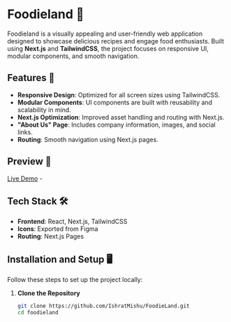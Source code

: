# Foodieland 🌟

Foodieland is a visually appealing and user-friendly web application designed to showcase delicious recipes and engage food enthusiasts. Built using **Next.js** and **TailwindCSS**, the project focuses on responsive UI, modular components, and smooth navigation.

## Features 🚀
- **Responsive Design**: Optimized for all screen sizes using TailwindCSS.
- **Modular Components**: UI components are built with reusability and scalability in mind.
- **Next.js Optimization**: Improved asset handling and routing with Next.js.
- **"About Us" Page**: Includes company information, images, and social links.
- **Routing**: Smooth navigation using Next.js pages.

## Preview 🔗
[Live Demo](#) -  

## Tech Stack 🛠
- **Frontend**: React, Next.js, TailwindCSS
- **Icons**: Exported from Figma
- **Routing**: Next.js Pages

## Installation and Setup 🖥️

Follow these steps to set up the project locally:

1. **Clone the Repository**
   ```bash
   git clone https://github.com/IshratMishu/FoodieLand.git
   cd foodieland

